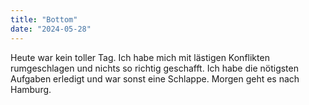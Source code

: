 ```yaml
---
title: "Bottom"
date: "2024-05-28"
---
```


Heute war kein toller Tag. Ich habe mich mit lästigen Konflikten rumgeschlagen und nichts so richtig geschafft. Ich habe die nötigsten Aufgaben erledigt und war sonst eine Schlappe. Morgen geht es nach Hamburg.
